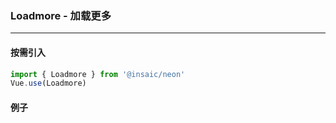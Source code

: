 ### Loadmore - 加载更多

---
#### 按需引入

```js
import { Loadmore } from '@insaic/neon'
Vue.use(Loadmore)
```

#### 例子
